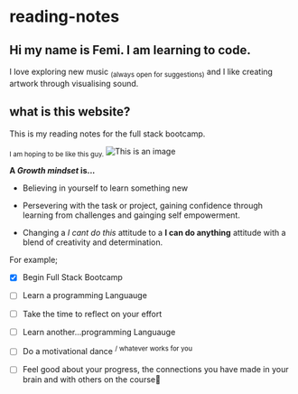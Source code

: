 # reading-notes

## Hi my name is Femi. I am learning to code.
I love exploring new music <sub>(always open for suggestions)</sub> and I like creating artwork through visualising sound.

## what is this website?

This is my reading notes for the full stack bootcamp. 

<sub>I am hoping to be like this guy.</sub>
![This is an image](https://i.pinimg.com/originals/f8/41/ac/f841ac2befaedda240c55a06b23b33ec.gif)


**A _Growth mindset_ is...**
- Believing in yourself to learn something new
* Persevering with the task or project, gaining confidence through learning from challenges and gainging self empowerment. 
+ Changing a *I cant do this* attitude to a **I can do anything** attitude with a blend of creativity and determination.

For example;
- [x] Begin Full Stack Bootcamp 
- [ ] Learn a programming Languauge
- [ ] Take the time to reflect on your effort
- [ ] Learn another...programming Languauge
- [ ] Do a motivational dance <sup> / whatever works for you </sup>
- [ ] Feel good about your progress, the connections you have made in your brain and with others on the course:tada:



